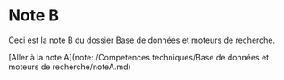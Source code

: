 # Note B

Ceci est la note B du dossier Base de données et moteurs de recherche.

[Aller à la note A](note:./Competences techniques/Base de données et moteurs de recherche/noteA.md)
